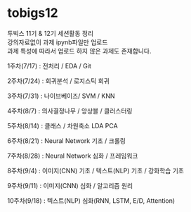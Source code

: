 # tobigs12
투빅스 11기 & 12기 세션활동 정리<br>
강의자료없이 과제 ipynb파일만 업로드<br>
과제 특성에 따라서 업로드 하지 않은 과제도 존재합니다.<br>

1주차(7/17) : 전처리 / EDA / Git

2주차(7/24) : 회귀분석 / 로지스틱 회귀

3주차(7/31) : 나이브베이즈/ SVM / KNN

4주차(8/7) : 의사결정나무 / 앙상블 / 클러스터링

5주차(8/14) : 클래스 / 차원축소 LDA PCA

6주차(8/21) : Neural Network 기초 / 크롤링

7주차(8/28) : Neural Network 심화 / 프레임워크

8주차(9/4) : 이미지(CNN) 기초 / 텍스트(NLP) 기초 / 강화학습 기초 

9주차(9/11) : 이미지(CNN) 심화 / 알고리즘 원리


10주차(9/18) : 텍스트(NLP) 심화(RNN, LSTM, E/D, Attention)
